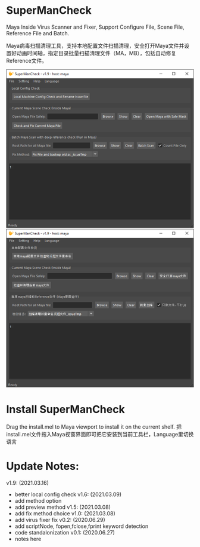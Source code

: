 # SuperManCheck
Maya Inside Virus Scanner and Fixer, Support Configure File, Scene File, Reference File and Batch.

Maya病毒扫描清理工具，支持本地配置文件扫描清理，安全打开Maya文件并设置好动画时间轴，指定目录批量扫描清理文件（MA，MB），包括自动修复Reference文件。

![SuperManCheck_v1.9_en.png](notes/SuperManCheck_v1.9_en.png?raw=true)
![SuperManCheck_v1.9_cn.png](notes/SuperManCheck_v1.9_cn.png?raw=true)

# Install SuperManCheck

Drag the install.mel to Maya viewport to install it on the current shelf.
把install.mel文件拖入Maya视窗界面即可把它安装到当前工具栏，Language里切换语言

# Update Notes:

v1.9: (2021.03.16)
  * better local config check
v1.6: (2021.03.09)
  * add method option
  * add preview method
v1.5: (2021.03.08)
  * add fix method choice
v1.0: (2021.03.08)
  * add virus fixer fix
v0.2: (2020.06.29)
  * add scriptNode, fopen,fclose,fprint keyword detection 
  * code standalonization
v0.1: (2020.06.27)
  * notes here
